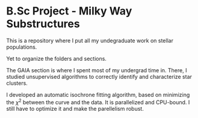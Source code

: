 # B.Sc Project - Milky Way Substructures

This is a repository where I put all my undegraduate work on stellar populations.

Yet to organize the folders and sections.

The GAIA section is where I spent most of my undergrad time in. There, I studied unsupervised algorithms to correctly identify and characterize star clusters.

I developed an automatic isochrone fitting algorithm, based on minimizing the $\chi^2$  between the curve and the data. It is parallelized and CPU-bound. I still have to optimize it and make the parellelism robust.
